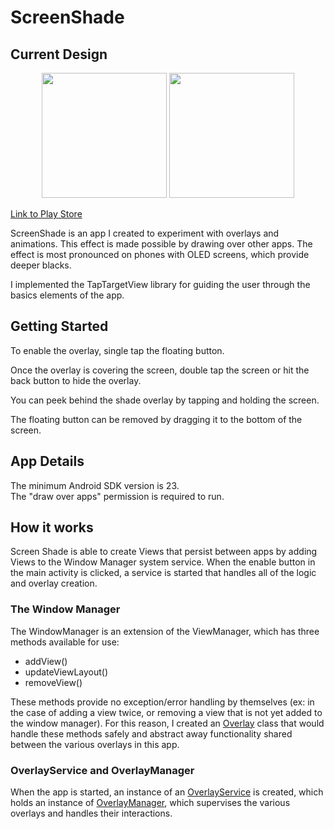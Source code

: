 # ScreenShade

## Current Design

<p align="center">
  <img src="/app/images/demo_part_1.gif" width="200"> <img src="/app/images/demo_part_2.gif" width="200">
</p>

[Link to Play Store](https://play.google.com/store/apps/details?id=com.armpatch.android.secretscreen&hl=en_US "Play Store")

ScreenShade is an app I created to experiment with overlays and
animations. This effect is made possible by drawing over other apps. The
effect is most pronounced on phones with OLED screens, which provide
deeper blacks.

I implemented the TapTargetView library for guiding the user through the
basics elements of the app.

## Getting Started

To enable the overlay, single tap the floating button.

Once the overlay is covering the screen, double tap the screen or hit
the back button to hide the overlay.

You can peek behind the shade overlay by tapping and holding the screen.

The floating button can be removed by dragging it to the bottom of the screen.

## App Details

The minimum Android SDK version is 23.  
The "draw over apps" permission is required to run.

## How it works

Screen Shade is able to create Views that persist between apps by adding
Views to the Window Manager system service. When the enable button in
the main activity is clicked, a service is started that handles all of
the logic and overlay creation.

### The Window Manager

The WindowManager is an extension of the ViewManager, which has three
methods available for use:
- addView()
- updateViewLayout()
- removeView()

These methods provide no exception/error handling by themselves (ex: in
the case of adding a view twice, or removing a view that is not yet
added to the window manager). For this reason, I created an
[Overlay](/app/src/main/java/com/armpatch/android/screenshade/overlay/Overlay.java)
class that would handle these methods safely and abstract away
functionality shared between the various overlays in this app.

### OverlayService and OverlayManager

When the app is started, an instance of an
[OverlayService](/app/src/main/java/com/armpatch/android/screenshade/service/OverlayService.java)
is created, which holds an instance of
[OverlayManager](/app/src/main/java/com/armpatch/android/screenshade/overlay/OverlayManager.java),
which supervises the various overlays and handles their interactions.




